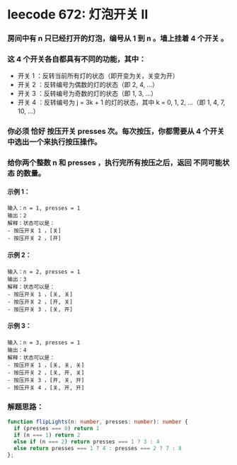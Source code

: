 # leecode 672: 灯泡开关 Ⅱ

### 房间中有 n 只已经打开的灯泡，编号从 1 到 n 。墙上挂着 4 个开关 。

### 这 4 个开关各自都具有不同的功能，其中：

* 开关 1 ：反转当前所有灯的状态（即开变为关，关变为开）
* 开关 2 ：反转编号为偶数的灯的状态（即 2, 4, ...）
* 开关 3 ：反转编号为奇数的灯的状态（即 1, 3, ...）
* 开关 4 ：反转编号为 j = 3k + 1 的灯的状态，其中 k = 0, 1, 2, ...（即 1, 4, 7, 10, ...）
### 你必须 恰好 按压开关 presses 次。每次按压，你都需要从 4 个开关中选出一个来执行按压操作。

### 给你两个整数 n 和 presses ，执行完所有按压之后，返回 不同可能状态 的数量。

#### 示例 1：
```
输入：n = 1, presses = 1
输出：2
解释：状态可以是：
- 按压开关 1 ，[关]
- 按压开关 2 ，[开]
```
#### 示例 2：
```
输入：n = 2, presses = 1
输出：3
解释：状态可以是：
- 按压开关 1 ，[关, 关]
- 按压开关 2 ，[开, 关]
- 按压开关 3 ，[关, 开]
```
#### 示例 3：
```
输入：n = 3, presses = 1
输出：4
解释：状态可以是：
- 按压开关 1 ，[关, 关, 关]
- 按压开关 2 ，[关, 开, 关]
- 按压开关 3 ，[开, 关, 开]
- 按压开关 4 ，[关, 开, 开]
```

### 解题思路：
```ts
function flipLights(n: number, presses: number): number {
  if (presses === 0) return 1
  if (n === 1) return 2
  else if (n === 2) return presses === 1 ? 3 : 4
  else return presses === 1 ? 4 : presses === 2 ? 7 : 8
};
```